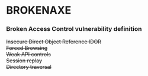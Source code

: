 <h1>BROKENAXE</h1>
<h3>Broken Access Control vulnerability definition</h3>
<p><s>Insecure Direct Object Reference IDOR</s><br>
<s>Forced Browsing</s><br>
<s>Weak API controls</s><br>
<s>Session replay</s><br>
<s>Directory traversal</s></p>


